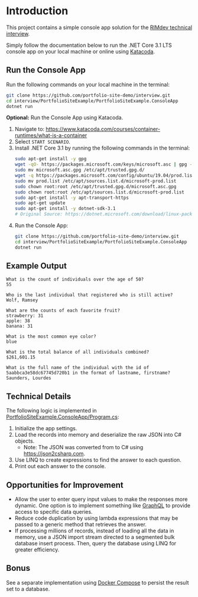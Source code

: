 # Introduction

This project contains a simple console app solution for the [RIMdev technical interview](https://github.com/ritterim/interview).

Simply follow the documentation below to run the .NET Core 3.1 LTS console app on your local machine or online using [Katacoda](https://www.katacoda.com/).

## Run the Console App

Run the following commands on your local machine in the terminal:
```bash
git clone https://github.com/portfolio-site-demo/interview.git
cd interview/PortfolioSiteExample/PortfolioSiteExample.ConsoleApp
dotnet run
```

**Optional:** Run the Console App using Katacoda.
1. Navigate to: https://www.katacoda.com/courses/container-runtimes/what-is-a-container
2. Select `START SCENARIO`.
3. Install .NET Core 3.1 by running the following commands in the terminal:
	```bash
	sudo apt-get install -y gpg
	wget -qO- https://packages.microsoft.com/keys/microsoft.asc | gpg --dearmor > microsoft.asc.gpg
	sudo mv microsoft.asc.gpg /etc/apt/trusted.gpg.d/
	wget -q https://packages.microsoft.com/config/ubuntu/19.04/prod.list
	sudo mv prod.list /etc/apt/sources.list.d/microsoft-prod.list
	sudo chown root:root /etc/apt/trusted.gpg.d/microsoft.asc.gpg
	sudo chown root:root /etc/apt/sources.list.d/microsoft-prod.list
	sudo apt-get install -y apt-transport-https
	sudo apt-get update
	sudo apt-get install -y dotnet-sdk-3.1
	# Original Source: https://dotnet.microsoft.com/download/linux-package-manager/ubuntu19-04/sdk-current
	```
4. Run the Console App:
	```bash
	git clone https://github.com/portfolio-site-demo/interview.git
	cd interview/PortfolioSiteExample/PortfolioSiteExample.ConsoleApp
	dotnet run
	```

## Example Output

```
What is the count of individuals over the age of 50?
55

Who is the last individual that registered who is still active?
Wolf, Ramsey

What are the counts of each favorite fruit?
strawberry: 31
apple: 38
banana: 31

What is the most common eye color?
blue

What is the total balance of all individuals combined?
$261,601.15

What is the full name of the individual with the id of 5aabbca3e58dc67745d720b1 in the format of lastname, firstname?
Saunders, Lourdes
```

## Technical Details

The following logic is implemented in [PortfolioSiteExample.ConsoleApp/Program.cs](https://github.com/portfolio-site-demo/interview/blob/master/PortfolioSiteExample/PortfolioSiteExample.ConsoleApp/Program.cs):
1. Initialize the app settings.
2. Load the records into memory and deserialize the raw JSON into C# objects.
   - Note: The JSON was converted from to C# using https://json2csharp.com.
3. Use LINQ to create expressions to find the answer to each question.
4. Print out each answer to the console.

## Opportunities for Improvement

- Allow the user to enter query input values to make the responses more dynamic.  One option is to implement something like [GraphQL](https://graphql.org/) to provide access to specific data queries.
- Reduce code duplication by using lambda expressions that may be passed to a generic method that retrieves the answer.
- If processing millions of records, instead of loading all the data in memory, use a JSON import stream directed to a segmented bulk database insert process.  Then, query the database using LINQ for greater efficiency.

## Bonus

See a separate implementation using [Docker Compose](DockerComposeApp.md) to persist the result set to a database.